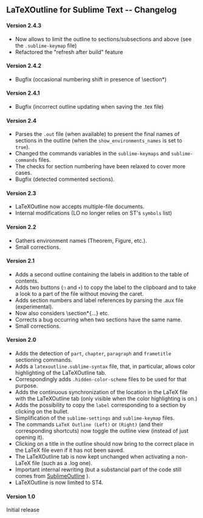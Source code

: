 ## LaTeXOutline for Sublime Text -- Changelog


#### Version 2.4.3

- Now allows to limit the outline to sections/subsections and above (see the `.sublime-keymap` file)
- Refactored the "refresh after build" feature


#### Version 2.4.2

- Bugfix (occasional numbering shift in presence of \section*)


#### Version 2.4.1

- Bugfix (incorrect outline updating when saving the .tex file)


#### Version 2.4

- Parses the `.out` file (when available) to present the final names of sections in the outline (when the `show_environments_names` is set to `true`).
- Changed the commands variables in the `sublime-keymaps` and `sublime-commands` files.
- The checks for section numbering have been relaxed to cover more cases.
- Bugfix (detected commented sections).


#### Version 2.3

- LaTeXOutline now accepts multiple-file documents.
- Internal modifications (LO no longer relies on ST's `symbols` list)


#### Version 2.2

- Gathers environment names (Theorem, Figure, etc.).
- Small corrections.


#### Version 2.1

- Adds a second outline containing the labels in addition to the table of contents.
- Adds two buttons (`❐` and `⌖`) to copy the label to the clipboard and to take a look to a part of the file without moving the caret.
- Adds section numbers and label references by parsing the .aux file (experimental).
- Now also considers \section*{...} etc.
- Corrects a bug occurring when two sections have the same name.
- Small corrections.


#### Version 2.0

- Adds the detection of `part`, `chapter`, `paragraph` and `frametitle` sectioning commands.
- Adds a `latexoutline.sublime-syntax` file, that, in particular, allows color highlighting of the LaTeXOutline tab.
- Correspondingly adds `.hidden-color-scheme` files to be used for that purpose.
- Adds the continuous synchronization of the location in the LaTeX file with the LaTeXOutline tab (only visible when the color highlighting is on.)
- Adds the possibility to copy the `label` corresponding to a section by clicking on the bullet.
- Simplification of the `sublime-settings` and `sublime-keymap` files.
- The commands `LaTeX Outline (Left)` or `(Right)` (and their corresponding shortcuts) now toggle the outline view (instead of just opening it).
- Clicking on a title in the outline should now bring to the correct place in the LaTeX file even if it has not been saved.
- The LaTeXOutline tab is now kept unchanged when activating a non-LaTeX file (such as a .log one).
- Important internal rewriting (but a substancial part of the code still comes from [SublimeOutline](https://github.com/warmdev/SublimeOutline) ).
- LaTeXOutline is now limited to ST4. 


#### Version 1.0

Initial release
